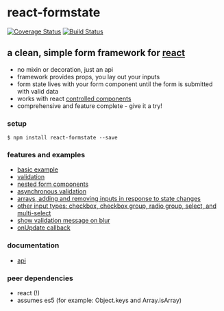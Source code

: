 # react-formstate

[![Coverage Status](https://coveralls.io/repos/github/dtrelogan/react-formstate/badge.svg?branch=master)](https://coveralls.io/github/dtrelogan/react-formstate?branch=master)
[![Build Status](https://travis-ci.org/dtrelogan/react-formstate.svg?branch=master)](https://travis-ci.org/dtrelogan/react-formstate)

## a clean, simple form framework for [react](https://facebook.github.io/react)

- no mixin or decoration, just an api
- framework provides props, you lay out your inputs
- form state lives with your form component until the form is submitted with valid data
- works with react [controlled components](https://facebook.github.io/react/docs/forms.html#controlled-components)
- comprehensive and feature complete - give it a try!

### setup

    $ npm install react-formstate --save

### features and examples

- [basic example](/docs/basicExample.md)
- [validation](/docs/validationWiring.md)
- [nested form components](/docs/nestedFormExample.md)
- [asynchronous validation](/docs/asyncExample.md)
- [arrays, adding and removing inputs in response to state changes](/docs/arrayExample.md)
- [other input types: checkbox, checkbox group, radio group, select, and multi-select](/docs/otherInputTypes.md)
- [show validation message on blur](/docs/onBlurExample.md)
- [onUpdate callback](/docs/onUpdateExample.md)

### documentation

- [api](/docs/api.md)

### peer dependencies

- react (!)
- assumes es5 (for example: Object.keys and Array.isArray)
